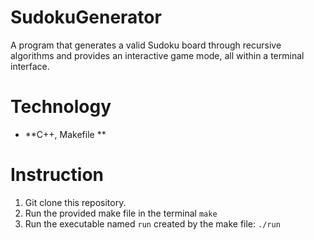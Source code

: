 # SudokuGenerator

A program that generates a valid Sudoku board through recursive algorithms and provides an interactive game mode, all within a terminal interface.

# Technology 
  - **C++, Makefile **
   
# Instruction 
  1. Git clone this repository.
  2. Run the provided make file in the terminal `make`
  3. Run the executable named `run` created by the make file: `./run`
